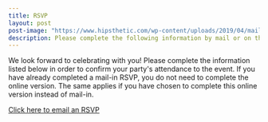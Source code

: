 ```yaml
---
title: RSVP
layout: post
post-image: "https://www.hipsthetic.com/wp-content/uploads/2019/04/mail-with-wings.jpg?ezimgfmt=rs:740x398/rscb1/ng:webp/ngcb1"
description: Please complete the following information by mail or on this page in order to confirm attendance. 
---
```


We look forward to celebrating with you! Please complete the information listed below in order to confirm your party's attendance to the event. If you have already completed a mail-in RSVP, you do not need to complete the online version. The same applies if you have chosen to complete this online version instead of mail-in. 

<a id="contact-button" href="mailto:{{site.email}}?Subject=Wedding%20RSVP{% if site.email && site.email2 %}&cc={{site.email2}}{% else %}{% endif %}" class="button is-rounded is-uppercase has-text-weight-normal is-black is-outlined has-text-weight-semibold column is-two-fifths" target="_blank">
<i class="fas fa-envelope"></i>Click here to email an RSVP</a>
